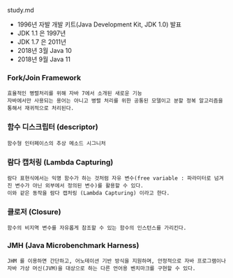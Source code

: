 study.md
- 1996년 자발 개발 키트(Java Development Kit, JDK 1.0) 발표
- JDK 1.1 은 1997년
- JDK 1.7 은 2011년
- 2018년 3월 Java 10
- 2018년 9월 Java 11

### Fork/Join Framework 
    효율적인 병렬처리를 위해 자바 7에서 소개된 새로운 기능
    자바에서만 사용되는 용어는 아니고 병렬 처리를 위한 공통된 모델이고 분할 정복 알고리즘을 통해서 재귀적으로 처리된다.

### 함수 디스크립터 (descriptor)
    함수형 인터페이스의 추상 메소드 시그니처
   
### 람다 캡처링 (Lambda Capturing)
    람다 표현식에서는 익명 함수가 하는 것처럼 자유 변수(free variable : 파라미터로 넘겨진 변수가 아닌 외부에서 정의된 변수)를 활용할 수 있다.
    이와 같은 동작을 람다 캡처링 (Lambda Capturing) 이라고 한다.

### 클로저 (Closure)
    함수의 비지역 변수를 자유롭게 참조할 수 있는 함수의 인스턴스를 가리킨다.
    
### JMH (Java Microbenchmark Harness)
    JHM 를 이용하면 간단하고, 어노테이션 기반 방식을 지원하며, 안정적으로 자바 프로그램이나 자바 가상 머신(JVM)을 대상으로 하는 다른 언어용 벤치마크를 구현할 수 있다.


   